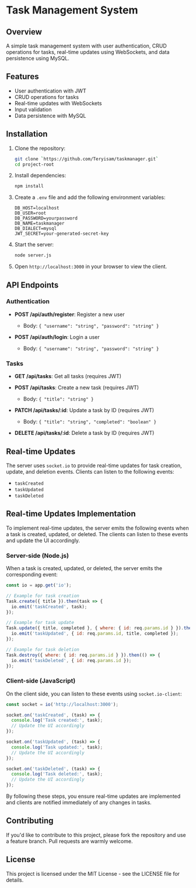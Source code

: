 # Task Management System

## Overview
A simple task management system with user authentication, CRUD operations for tasks, real-time updates using WebSockets, and data persistence using MySQL.

## Features
- User authentication with JWT
- CRUD operations for tasks
- Real-time updates with WebSockets
- Input validation
- Data persistence with MySQL

## Installation

1. Clone the repository:
   ```bash
   git clone `https://github.com/Teryisam/taskmanager.git`
   cd project-root
   ```

2. Install dependencies:
   ```bash
   npm install
   ```

3. Create a `.env` file and add the following environment variables:
   ```env
   DB_HOST=localhost
   DB_USER=root
   DB_PASSWORD=yourpassword
   DB_NAME=taskmanager
   DB_DIALECT=mysql
   JWT_SECRET=your-generated-secret-key
   ```

4. Start the server:
   ```bash
   node server.js
   ```

5. Open `http://localhost:3000` in your browser to view the client.

## API Endpoints

### Authentication

- **POST /api/auth/register**: Register a new user
  - Body: `{ "username": "string", "password": "string" }`

- **POST /api/auth/login**: Login a user
  - Body: `{ "username": "string", "password": "string" }`

### Tasks

- **GET /api/tasks**: Get all tasks (requires JWT)

- **POST /api/tasks**: Create a new task (requires JWT)
  - Body: `{ "title": "string" }`

- **PATCH /api/tasks/:id**: Update a task by ID (requires JWT)
  - Body: `{ "title": "string", "completed": "boolean" }`

- **DELETE /api/tasks/:id**: Delete a task by ID (requires JWT)

## Real-time Updates

The server uses `socket.io` to provide real-time updates for task creation, update, and deletion events. Clients can listen to the following events:

- `taskCreated`
- `taskUpdated`
- `taskDeleted`

## Real-time Updates Implementation

To implement real-time updates, the server emits the following events when a task is created, updated, or deleted. The clients can listen to these events and update the UI accordingly.

### Server-side (Node.js)

When a task is created, updated, or deleted, the server emits the corresponding event:

```javascript
const io = app.get('io');

// Example for task creation
Task.create({ title }).then(task => {
  io.emit('taskCreated', task);
});

// Example for task update
Task.update({ title, completed }, { where: { id: req.params.id } }).then(() => {
  io.emit('taskUpdated', { id: req.params.id, title, completed });
});

// Example for task deletion
Task.destroy({ where: { id: req.params.id } }).then(() => {
  io.emit('taskDeleted', { id: req.params.id });
});
```

### Client-side (JavaScript)

On the client side, you can listen to these events using `socket.io-client`:

```javascript
const socket = io('http://localhost:3000');

socket.on('taskCreated', (task) => {
  console.log('Task created:', task);
  // Update the UI accordingly
});

socket.on('taskUpdated', (task) => {
  console.log('Task updated:', task);
  // Update the UI accordingly
});

socket.on('taskDeleted', (task) => {
  console.log('Task deleted:', task);
  // Update the UI accordingly
});
```

By following these steps, you ensure real-time updates are implemented and clients are notified immediately of any changes in tasks.

## Contributing

If you'd like to contribute to this project, please fork the repository and use a feature branch. Pull requests are warmly welcome.

## License

This project is licensed under the MIT License - see the LICENSE file for details.